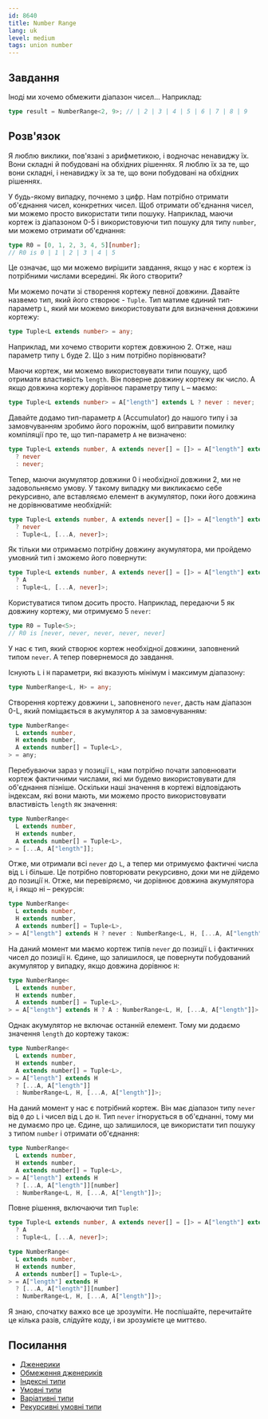 ```yaml
---
id: 8640
title: Number Range
lang: uk
level: medium
tags: union number
---
```


## Завдання

Іноді ми хочемо обмежити діапазон чисел... Наприклад:

```typescript
type result = NumberRange<2, 9>; // | 2 | 3 | 4 | 5 | 6 | 7 | 8 | 9
```

## Розв'язок

Я люблю виклики, пов'язані з арифметикою, і водночас ненавиджу їх. Вони складні
й побудовані на обхідних рішеннях. Я люблю їх за те, що вони складні, і
ненавиджу їх за те, що вони побудовані на обхідних рішеннях.

У будь-якому випадку, почнемо з цифр. Нам потрібно отримати об'єднання чисел,
конкретних чисел. Щоб отримати об'єднання чисел, ми можемо просто використати
типи пошуку. Наприклад, маючи кортеж із діапазоном 0-5 і використовуючи тип
пошуку для типу `number`, ми можемо отримати об'єднання:

```typescript
type R0 = [0, 1, 2, 3, 4, 5][number];
// R0 is 0 | 1 | 2 | 3 | 4 | 5
```

Це означає, що ми можемо вирішити завдання, якщо у нас є кортеж із потрібними
числами всередині. Як його створити?

Ми можемо почати зі створення кортежу певної довжини. Давайте назвемо тип, який
його створює - `Tuple`. Тип матиме єдиний тип-параметр `L`, який ми можемо
використовувати для визначення довжини кортежу:

```typescript
type Tuple<L extends number> = any;
```

Наприклад, ми хочемо створити кортеж довжиною 2. Отже, наш параметр типу `L`
буде 2. Що з ним потрібно порівнювати?

Маючи кортеж, ми можемо використовувати типи пошуку, щоб отримати властивість
`length`. Він поверне довжину кортежу як число. А якщо довжина кортежу дорівнює
параметру типу `L` – маємо:

```typescript
type Tuple<L extends number> = A["length"] extends L ? never : never;
```

Давайте додамо тип-параметр `A` (Accumulator) до нашого типу і за замовчуванням
зробимо його порожнім, щоб виправити помилку компіляції про те, що тип-параметр
`A` не визначено:

```typescript
type Tuple<L extends number, A extends never[] = []> = A["length"] extends L
  ? never
  : never;
```

Тепер, маючи акумулятор довжини 0 і необхідної довжини 2, ми не задовольняємо
умову. У такому випадку ми викликаємо себе рекурсивно, але вставляємо елемент в
акумулятор, поки його довжина не дорівнюватиме необхідній:

```typescript
type Tuple<L extends number, A extends never[] = []> = A["length"] extends L
  ? never
  : Tuple<L, [...A, never]>;
```

Як тільки ми отримаємо потрібну довжину акумулятора, ми пройдемо умовний тип і
зможемо його повернути:

```typescript
type Tuple<L extends number, A extends never[] = []> = A["length"] extends L
  ? A
  : Tuple<L, [...A, never]>;
```

Користуватися типом досить просто. Наприклад, передаючи 5 як довжину кортежу, ми
отримуємо 5 `never`:

```typescript
type R0 = Tuple<5>;
// R0 is [never, never, never, never, never]
```

У нас є тип, який створює кортеж необхідної довжини, заповнений типом `never`. А
тепер повернемося до завдання.

Існують `L` і `H` параметри, які вказують мінімум і максимум діапазону:

```typescript
type NumberRange<L, H> = any;
```

Створення кортежу довжини `L`, заповненого `never`, дасть нам діапазон 0-L, який
поміщається в акумулятор `A` за замовчуванням:

```typescript
type NumberRange<
  L extends number,
  H extends number,
  A extends number[] = Tuple<L>,
> = any;
```

Перебуваючи зараз у позиції `L`, нам потрібно почати заповнювати кортеж
фактичними числами, які ми будемо використовувати для об'єднання пізніше.
Оскільки наші значення в кортежі відповідають індексам, які вони мають, ми
можемо просто використовувати властивість `length` як значення:

```typescript
type NumberRange<
  L extends number,
  H extends number,
  A extends number[] = Tuple<L>,
> = [...A, A["length"]];
```

Отже, ми отримали всі `never` до `L`, а тепер ми отримуємо фактичні числа від
`L` і більше. Це потрібно повторювати рекурсивно, доки ми не дійдемо до позиції
`H`. Отже, ми перевіряємо, чи дорівнює довжина акумулятора `H`, і якщо ні –
рекурсія:

```typescript
type NumberRange<
  L extends number,
  H extends number,
  A extends number[] = Tuple<L>,
> = A["length"] extends H ? never : NumberRange<L, H, [...A, A["length"]]>;
```

На даний момент ми маємо кортеж типів `never` до позиції `L` і фактичних чисел
до позиції `H`. Єдине, що залишилося, це повернути побудований акумулятор у
випадку, якщо довжина дорівнює `H`:

```typescript
type NumberRange<
  L extends number,
  H extends number,
  A extends number[] = Tuple<L>,
> = A["length"] extends H ? A : NumberRange<L, H, [...A, A["length"]]>;
```

Однак акумулятор не включає останній елемент. Тому ми додаємо значення `length`
до кортежу також:

```typescript
type NumberRange<
  L extends number,
  H extends number,
  A extends number[] = Tuple<L>,
> = A["length"] extends H
  ? [...A, A["length"]]
  : NumberRange<L, H, [...A, A["length"]]>;
```

На даний момент у нас є потрібний кортеж. Він має діапазон типу `never` від `0`
до `L` і чисел від `L` до `H`. Тип `never` ігнорується в об'єднанні, тому ми не
думаємо про це. Єдине, що залишилося, це використати тип пошуку з типом `number`
і отримати об'єднання:

```typescript
type NumberRange<
  L extends number,
  H extends number,
  A extends number[] = Tuple<L>,
> = A["length"] extends H
  ? [...A, A["length"]][number]
  : NumberRange<L, H, [...A, A["length"]]>;
```

Повне рішення, включаючи тип `Tuple`:

```typescript
type Tuple<L extends number, A extends never[] = []> = A["length"] extends L
  ? A
  : Tuple<L, [...A, never]>;

type NumberRange<
  L extends number,
  H extends number,
  A extends number[] = Tuple<L>,
> = A["length"] extends H
  ? [...A, A["length"]][number]
  : NumberRange<L, H, [...A, A["length"]]>;
```

Я знаю, спочатку важко все це зрозуміти. Не поспішайте, перечитайте це кілька
разів, слідуйте коду, і ви зрозумієте це миттєво.

## Посилання

- [Дженерики](https://www.typescriptlang.org/docs/handbook/2/generics.html)
- [Обмеження дженериків](https://www.typescriptlang.org/docs/handbook/2/generics.html#generic-constraints)
- [Індексні типи](https://www.typescriptlang.org/docs/handbook/2/indexed-access-types.html)
- [Умовні типи](https://www.typescriptlang.org/docs/handbook/2/conditional-types.html)
- [Варіативні типи](https://www.typescriptlang.org/docs/handbook/release-notes/typescript-4-0.html#variadic-tuple-types)
- [Рекурсивні умовні типи](https://www.typescriptlang.org/docs/handbook/release-notes/typescript-4-1.html#recursive-conditional-types)
